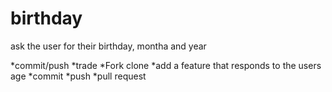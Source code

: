 # birthday

ask the user for their birthday, montha and year

*commit/push
*trade
*Fork
clone
*add a feature that responds to the users age
*commit 
*push
*pull request